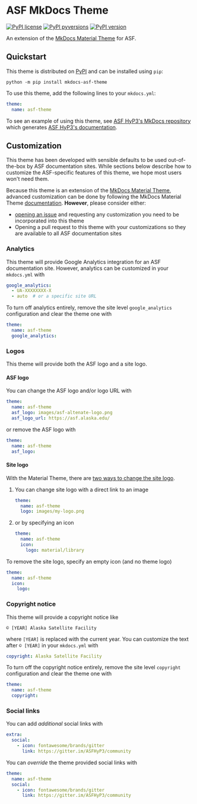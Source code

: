 # ASF MkDocs Theme

[![PyPI license](https://img.shields.io/pypi/l/mkdocs-asf-theme.svg)](https://pypi.python.org/pypi/mkdocs-asf-theme/)
[![PyPI pyversions](https://img.shields.io/pypi/pyversions/mkdocs-asf-theme.svg)](https://pypi.python.org/pypi/mkdocs-asf-theme/)
[![PyPI version](https://img.shields.io/pypi/v/mkdocs-asf-theme.svg)](https://pypi.python.org/pypi/mkdocs-asf-theme/)

An extension of the [MkDocs Material Theme](https://squidfunk.github.io/mkdocs-material/)
for ASF.

## Quickstart

This theme is distributed on [PyPI](https://pypi.org/project/mkdocs-asf-theme/) and can be installed using `pip`:
```
python -m pip install mkdocs-asf-theme
```

To use this theme, add the following lines to your `mkdocs.yml`:
```yaml
theme:
  name: asf-theme
```

To see an example of using this theme, see [ASF HyP3's MkDocs repository](https://github.com/ASFHyP3/ASFHyP3)
which generates [ASF HyP3's documentation](https://hyp3-docs.asf.alaska.edu/).

## Customization

This theme has been developed with sensible defaults to be used out-of-the-box by
ASF documentation sites. While sections below describe how to customize the
ASF-specific features of this theme, we hope most users won't need them.

Because this theme is an extension of the [MkDocs Material Theme](https://squidfunk.github.io/mkdocs-material/),
advanced customization can be done by following the MkDocs Material Theme
[documentation](https://squidfunk.github.io/mkdocs-material/). **However**, please
consider either:
* [opening an issue](https://github.com/ASFHyP3/asf-mkdocs-theme/issues)
  and requesting any customization you need to be incorporated into this theme
* Opening a pull request to this theme with your customizations so they are available
  to all ASF documentation sites

### Analytics

This theme will provide Google Analytics integration for an ASF documentation site.
However, analytics can be customized in your `mkdocs.yml` with
```yaml
google_analytics:
  - UA-XXXXXXXX-X
  - auto  # or a specific site URL
```

To turn off analytics entirely, remove the site level `google_analytics`
configuration and clear the theme one with
```yaml
theme:
  name: asf-theme
  google_analytics:
```

### Logos

This theme will provide both the ASF logo and a site logo.

#### ASF logo

You can change the ASF logo and/or logo URL with
```yaml
theme:
  name: asf-theme
  asf_logo: images/asf-altenate-logo.png
  asf_logo_url: https://asf.alaska.edu/
```

or remove the ASF logo with
```yaml
theme:
  name: asf-theme
  asf_logo:
```

#### Site logo
With the Material Theme, there are
[two ways to change the site logo](https://squidfunk.github.io/mkdocs-material/setup/changing-the-logo-and-icons/#logo).

1. You can change site logo with a direct link to an image
   ```yaml
   theme:
     name: asf-theme
     logo: images/my-logo.png
   ```

2. or by specifying an icon
   ```yaml
   theme:
     name: asf-theme
     icon:
       logo: material/library
   ```


To remove the site logo, specify an empty icon (and no theme logo)
```yaml
theme:
  name: asf-theme
  icon:
    logo:
```

### Copyright notice

This theme will provide a copyright notice like
```
© [YEAR] Alaska Satellite Facility
```
where `[YEAR]` is replaced with the current year. You can customize the text after
`© [YEAR]` in your `mkdocs.yml` with
```yaml
copyright: Alaska Satellite Facility
```

To turn off the copyright notice entirely, remove the site level `copyright`
configuration and clear the theme one with
```yaml
theme:
  name: asf-theme
  copyright:
```

### Social links

You can add *additional* social links with
```yaml
extra:
  social:
    - icon: fontawesome/brands/gitter
      link: https://gitter.im/ASFHyP3/community
```
 
You can *override* the theme provided social links with
```yaml
theme:
  name: asf-theme
  social:
    - icon: fontawesome/brands/gitter
      link: https://gitter.im/ASFHyP3/community
```
